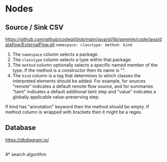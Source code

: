 # Nodes

## Source / Sink CSV
https://github.com/github/codeql/blob/main/java/ql/lib/semmle/code/java/dataflow/ExternalFlow.qll
`namespace: classtype: method: kind`

1. The `namespace` column selects a package.
2. The `classtype` column selects a type within that package.
3. The `method` column optionally selects a specific named member of the type. If the method is a constructor then its name is "<init>".
4. The `kind` column is a tag that determines to which classes the interpreted elements should be added. For example, for sources "remote" indicates a default remote flow source, and for summaries "taint" indicates a default additional taint step and "value" indicates a globally applicable value-preserving step.

If kind has "annotation" keyword then the method should be empty.
If method column is wrapped with brackets then it might be a regex.

## Database
https://dbdiagram.io/

##
A* search algorithm